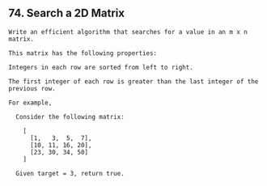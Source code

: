 ## 74\. Search a 2D Matrix

    Write an efficient algorithm that searches for a value in an m x n matrix. 
    
    This matrix has the following properties:
    
    Integers in each row are sorted from left to right.
    
    The first integer of each row is greater than the last integer of the previous row.
    
    For example,
    
      Consider the following matrix:
      
        [
          [1,   3,  5,  7],
          [10, 11, 16, 20],
          [23, 30, 34, 50]
        ]
        
      Given target = 3, return true.